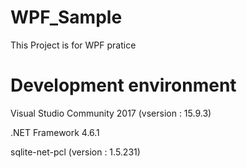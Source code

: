 # WPF_Sample
 This Project is for WPF pratice

Development environment
=======================

 Visual Studio Community 2017 (vsersion : 15.9.3)
 
 .NET Framework 4.6.1
 
 sqlite-net-pcl (version : 1.5.231)
 
 
